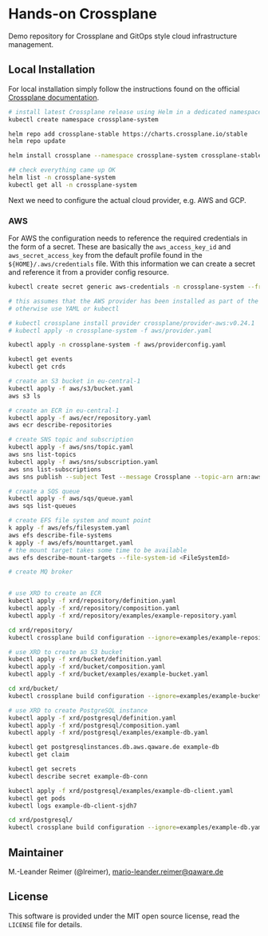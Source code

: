 # Hands-on Crossplane

Demo repository for Crossplane and GitOps style cloud infrastructure management.

## Local Installation

For local installation simply follow the instructions found on the official [Crossplane documentation](https://crossplane.io/docs/v1.6/getting-started/install-configure.html).

```bash
# install latest Crossplane release using Helm in a dedicated namespace
kubectl create namespace crossplane-system

helm repo add crossplane-stable https://charts.crossplane.io/stable
helm repo update

helm install crossplane --namespace crossplane-system crossplane-stable/crossplane --set provider.packages={crossplane/provider-aws:v0.24.1}

## check everything came up OK
helm list -n crossplane-system
kubectl get all -n crossplane-system
```

Next we need to configure the actual cloud provider, e.g. AWS and GCP. 

### AWS 

For AWS the configuration needs to reference the required credentials in the form of a secret.
These are basically the `aws_access_key_id` and `aws_secret_access_key` from the default profile found in the `${HOME}/.aws/credentials` file. With this information we can create a secret and reference it from a provider config resource.

```bash
kubectl create secret generic aws-credentials -n crossplane-system --from-file=credentials=${HOME}/.aws/credentials

# this assumes that the AWS provider has been installed as part of the Helm installation
# otherwise use YAML or kubectl

# kubectl crossplane install provider crossplane/provider-aws:v0.24.1
# kubectl apply -n crossplane-system -f aws/provider.yaml

kubectl apply -n crossplane-system -f aws/providerconfig.yaml

kubectl get events
kubectl get crds

# create an S3 bucket in eu-central-1
kubectl apply -f aws/s3/bucket.yaml
aws s3 ls

# create an ECR in eu-central-1
kubectl apply -f aws/ecr/repository.yaml
aws ecr describe-repositories

# create SNS topic and subscription
kubectl apply -f aws/sns/topic.yaml
aws sns list-topics
kubectl apply -f aws/sns/subscription.yaml
aws sns list-subscriptions
aws sns publish --subject Test --message Crossplane --topic-arn arn:aws:sns:eu-central-1:<ACCOUNT_NUMBER>:email-topic

# create a SQS queue
kubectl apply -f aws/sqs/queue.yaml
aws sqs list-queues

# create EFS file system and mount point
k apply -f aws/efs/filesystem.yaml
aws efs describe-file-systems
k apply -f aws/efs/mounttarget.yaml
# the mount target takes some time to be available
aws efs describe-mount-targets --file-system-id <FileSystemId>

# create MQ broker


# use XRD to create an ECR
kubectl apply -f xrd/repository/definition.yaml
kubectl apply -f xrd/repository/composition.yaml
kubectl apply -f xrd/repository/examples/example-repository.yaml

cd xrd/repository/
kubectl crossplane build configuration --ignore=examples/example-repository.yaml

# use XRD to create an S3 bucket
kubectl apply -f xrd/bucket/definition.yaml
kubectl apply -f xrd/bucket/composition.yaml
kubectl apply -f xrd/bucket/examples/example-bucket.yaml

cd xrd/bucket/
kubectl crossplane build configuration --ignore=examples/example-bucket.yaml

# use XRD to create PostgreSQL instance
kubectl apply -f xrd/postgresql/definition.yaml
kubectl apply -f xrd/postgresql/composition.yaml
kubectl apply -f xrd/postgresql/examples/example-db.yaml

kubectl get postgresqlinstances.db.aws.qaware.de example-db
kubectl get claim

kubectl get secrets
kubectl describe secret example-db-conn

kubectl apply -f xrd/postgresql/examples/example-db-client.yaml
kubectl get pods
kubectl logs example-db-client-sjdh7

cd xrd/postgresql/
kubectl crossplane build configuration --ignore=examples/example-db.yaml,examples/example-db-client.yaml
```


## Maintainer

M.-Leander Reimer (@lreimer), <mario-leander.reimer@qaware.de>

## License

This software is provided under the MIT open source license, read the `LICENSE`
file for details.
